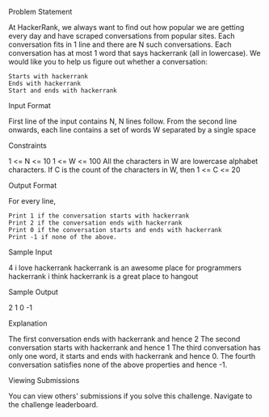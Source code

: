 

Problem Statement

At HackerRank, we always want to find out how popular we are getting every day and have scraped conversations from popular sites. Each conversation fits in 1 line and there are N such conversations. Each conversation has at most 1 word that says hackerrank (all in lowercase). We would like you to help us figure out whether a conversation:

    Starts with hackerrank
    Ends with hackerrank
    Start and ends with hackerrank

Input Format

First line of the input contains N, N lines follow. From the second line onwards, each line contains a set of words W separated by a single space

Constraints

1 <= N <= 10
1 <= W <= 100
All the characters in W are lowercase alphabet characters. If C is the count of the characters in W, then 1 <= C <= 20

Output Format

For every line,

    Print 1 if the conversation starts with hackerrank
    Print 2 if the conversation ends with hackerrank
    Print 0 if the conversation starts and ends with hackerrank
    Print -1 if none of the above.

Sample Input

4
i love hackerrank
hackerrank is an awesome place for programmers
hackerrank
i think hackerrank is a great place to hangout

Sample Output

2
1
0
-1

Explanation

The first conversation ends with hackerrank and hence 2
The second conversation starts with hackerrank and hence 1
The third conversation has only one word, it starts and ends with hackerrank and hence 0.
The fourth conversation satisfies none of the above properties and hence -1.

Viewing Submissions

You can view others' submissions if you solve this challenge. Navigate to the challenge leaderboard.
